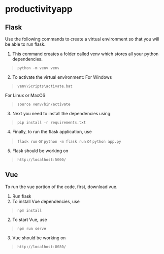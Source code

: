 # productivityapp

## Flask 
Use the following commands to create a virtual environment so that you will be able to run flask. 

1. This command creates a folder called venv which stores all your python dependencies.
>`python -m venv venv`

2. To activate the virtual environment:
For Windows
>`venv\Scripts\activate.bat`

For Linux or MacOS
> `source venv/bin/activate`

3. Next you need to install the dependencies using
>`pip install -r requirements.txt`

4. Finally, to run the flask application, use
>`flask run`
or
>`python -m flask run`
or
>`python app.py`

5. Flask should be working on 
> `http://localhost:5000/`

## Vue
To run the vue portion of the code, first, download vue. 

1. Run flask
2. To install Vue dependencies, use
>`npm install`
2. To start Vue, use
>`npm run serve`
3. Vue should be working on
> `http://localhost:8080/`
